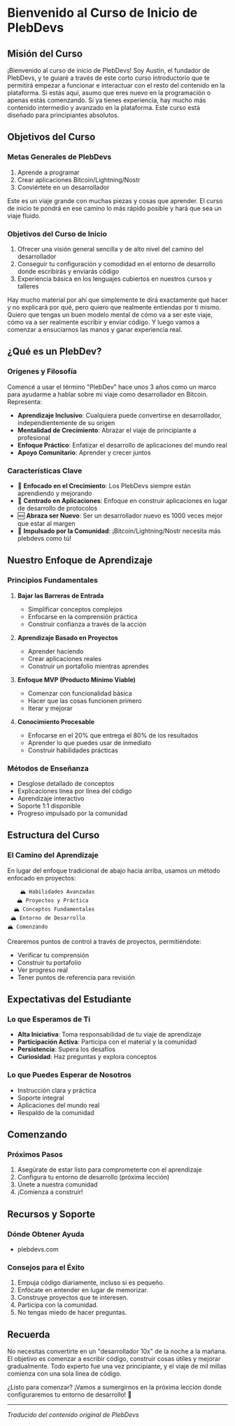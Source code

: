 # Bienvenido al Curso de Inicio de PlebDevs

## Misión del Curso
¡Bienvenido al curso de inicio de PlebDevs! Soy Austin, el fundador de PlebDevs, y te guiaré a través de este corto curso introductorio que te permitirá empezar a funcionar e interactuar con el resto del contenido en la plataforma. Si estás aquí, asumo que eres nuevo en la programación o apenas estás comenzando. Si ya tienes experiencia, hay mucho más contenido intermedio y avanzado en la plataforma. Este curso está diseñado para principiantes absolutos.

## Objetivos del Curso

### Metas Generales de PlebDevs
1. Aprende a programar
2. Crear aplicaciones Bitcoin/Lightning/Nostr
3. Conviértete en un desarrollador

Este es un viaje grande con muchas piezas y cosas que aprender. El curso de inicio te pondrá en ese camino lo más rápido posible y hará que sea un viaje fluido.

### Objetivos del Curso de Inicio
1. Ofrecer una visión general sencilla y de alto nivel del camino del desarrollador
2. Conseguir tu configuración y comodidad en el entorno de desarrollo donde escribirás y enviarás código
3. Experiencia básica en los lenguajes cubiertos en nuestros cursos y talleres

Hay mucho material por ahí que simplemente te dirá exactamente qué hacer y no explicará por qué, pero quiero que realmente entiendas por ti mismo. Quiero que tengas un buen modelo mental de cómo va a ser este viaje, cómo va a ser realmente escribir y enviar código. Y luego vamos a comenzar a ensuciarnos las manos y ganar experiencia real.

## ¿Qué es un PlebDev?

### Orígenes y Filosofía
Comencé a usar el término "PlebDev" hace unos 3 años como un marco para ayudarme a hablar sobre mi viaje como desarrollador en Bitcoin. Representa:

- **Aprendizaje Inclusivo**: Cualquiera puede convertirse en desarrollador, independientemente de su origen
- **Mentalidad de Crecimiento**: Abrazar el viaje de principiante a profesional
- **Enfoque Práctico**: Enfatizar el desarrollo de aplicaciones del mundo real
- **Apoyo Comunitario**: Aprender y crecer juntos

### Características Clave
- 🌱 **Enfocado en el Crecimiento**: Los PlebDevs siempre están aprendiendo y mejorando
- 🎯 **Centrado en Aplicaciones**: Enfoque en construir aplicaciones en lugar de desarrollo de protocolos
- 🆕 **Abraza ser Nuevo**: Ser un desarrollador nuevo es 1000 veces mejor que estar al margen
- 🤝 **Impulsado por la Comunidad**: ¡Bitcoin/Lightning/Nostr necesita más plebdevs como tú!

## Nuestro Enfoque de Aprendizaje

### Principios Fundamentales
1. **Bajar las Barreras de Entrada**
   - Simplificar conceptos complejos
   - Enfocarse en la comprensión práctica
   - Construir confianza a través de la acción

2. **Aprendizaje Basado en Proyectos**
   - Aprender haciendo
   - Crear aplicaciones reales
   - Construir un portafolio mientras aprendes

3. **Enfoque MVP (Producto Mínimo Viable)**
   - Comenzar con funcionalidad básica
   - Hacer que las cosas funcionen primero
   - Iterar y mejorar

4. **Conocimiento Procesable**
   - Enfocarse en el 20% que entrega el 80% de los resultados
   - Aprender lo que puedes usar de inmediato
   - Construir habilidades prácticas

### Métodos de Enseñanza
- Desglose detallado de conceptos
- Explicaciones línea por línea del código
- Aprendizaje interactivo
- Soporte 1:1 disponible
- Progreso impulsado por la comunidad

## Estructura del Curso

### El Camino del Aprendizaje
En lugar del enfoque tradicional de abajo hacia arriba, usamos un método enfocado en proyectos:
```
    🏔️ Habilidades Avanzadas
   🏔️ Proyectos y Práctica
  🏔️ Conceptos Fundamentales
 🏔️ Entorno de Desarrollo
🏔️ Comenzando
```

Crearemos puntos de control a través de proyectos, permitiéndote:
- Verificar tu comprensión
- Construir tu portafolio
- Ver progreso real
- Tener puntos de referencia para revisión

## Expectativas del Estudiante

### Lo que Esperamos de Ti
- **Alta Iniciativa**: Toma responsabilidad de tu viaje de aprendizaje
- **Participación Activa**: Participa con el material y la comunidad
- **Persistencia**: Supera los desafíos
- **Curiosidad**: Haz preguntas y explora conceptos

### Lo que Puedes Esperar de Nosotros
- Instrucción clara y práctica
- Soporte integral
- Aplicaciones del mundo real
- Respaldo de la comunidad

## Comenzando

### Próximos Pasos
1. Asegúrate de estar listo para comprometerte con el aprendizaje
2. Configura tu entorno de desarrollo (próxima lección)
3. Únete a nuestra comunidad
4. ¡Comienza a construir!

## Recursos y Soporte

### Dónde Obtener Ayuda
- plebdevs.com

### Consejos para el Éxito
1. Empuja código diariamente, incluso si es pequeño.
2. Enfócate en entender en lugar de memorizar.
3. Construye proyectos que te interesen.
4. Participa con la comunidad.
5. No tengas miedo de hacer preguntas.

## Recuerda
No necesitas convertirte en un "desarrollador 10x" de la noche a la mañana. El objetivo es comenzar a escribir código, construir cosas útiles y mejorar gradualmente. Todo experto fue una vez principiante, y el viaje de mil millas comienza con una sola línea de código.

¿Listo para comenzar? ¡Vamos a sumergirnos en la próxima lección donde configuraremos tu entorno de desarrollo! 🚀

---

*Traducido del contenido original de PlebDevs* 
